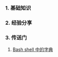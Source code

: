### 1. 基础知识
### 2. 经验分享
### 3. 传送门
1. [Bash shell 中的字典](https://blog.csdn.net/solaraceboy/article/details/89309433)
